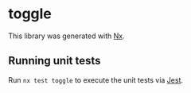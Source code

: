 # toggle

This library was generated with [Nx](https://nx.dev).

## Running unit tests

Run `nx test toggle` to execute the unit tests via [Jest](https://jestjs.io).
